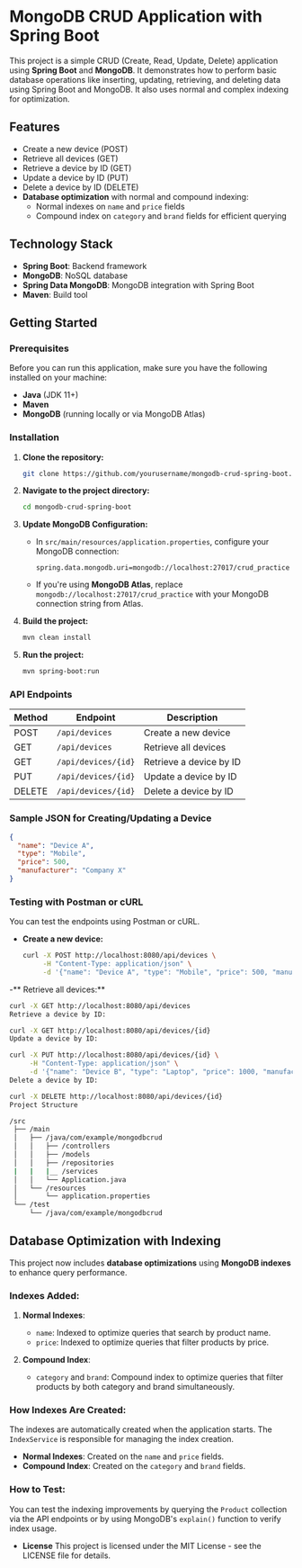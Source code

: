 # MongoDB CRUD Application with Spring Boot

This project is a simple CRUD (Create, Read, Update, Delete) application using **Spring Boot** and **MongoDB**. It demonstrates how to perform basic database operations like inserting, updating, retrieving, and deleting data using Spring Boot and MongoDB. It also uses normal and complex indexing for optimization.

## Features

- Create a new device (POST)
- Retrieve all devices (GET)
- Retrieve a device by ID (GET)
- Update a device by ID (PUT)
- Delete a device by ID (DELETE)
- **Database optimization** with normal and compound indexing:
  - Normal indexes on `name` and `price` fields
  - Compound index on `category` and `brand` fields for efficient querying

## Technology Stack

- **Spring Boot**: Backend framework
- **MongoDB**: NoSQL database
- **Spring Data MongoDB**: MongoDB integration with Spring Boot
- **Maven**: Build tool

## Getting Started

### Prerequisites

Before you can run this application, make sure you have the following installed on your machine:

- **Java** (JDK 11+)
- **Maven**
- **MongoDB** (running locally or via MongoDB Atlas)

### Installation

1. **Clone the repository:**

    ```bash
    git clone https://github.com/yourusername/mongodb-crud-spring-boot.git
    ```

2. **Navigate to the project directory:**

    ```bash
    cd mongodb-crud-spring-boot
    ```

3. **Update MongoDB Configuration:**

    - In `src/main/resources/application.properties`, configure your MongoDB connection:

      ```properties
      spring.data.mongodb.uri=mongodb://localhost:27017/crud_practice
      ```

    - If you're using **MongoDB Atlas**, replace `mongodb://localhost:27017/crud_practice` with your MongoDB connection string from Atlas.

4. **Build the project:**

    ```bash
    mvn clean install
    ```

5. **Run the project:**

    ```bash
    mvn spring-boot:run
    ```
### API Endpoints

| Method | Endpoint               | Description                        |
|--------|------------------------|------------------------------------|
| POST   | `/api/devices`          | Create a new device                |
| GET    | `/api/devices`          | Retrieve all devices               |
| GET    | `/api/devices/{id}`     | Retrieve a device by ID            |
| PUT    | `/api/devices/{id}`     | Update a device by ID              |
| DELETE | `/api/devices/{id}`     | Delete a device by ID              |

### Sample JSON for Creating/Updating a Device

```json
{
  "name": "Device A",
  "type": "Mobile",
  "price": 500,
  "manufacturer": "Company X"
}
```

### Testing with Postman or cURL

You can test the endpoints using Postman or cURL.

- **Create a new device:**

  ```bash
  curl -X POST http://localhost:8080/api/devices \
       -H "Content-Type: application/json" \
       -d '{"name": "Device A", "type": "Mobile", "price": 500, "manufacturer": "Company X"}'
  ```
 -** Retrieve all devices:**

```bash
curl -X GET http://localhost:8080/api/devices
Retrieve a device by ID:
```

```bash
curl -X GET http://localhost:8080/api/devices/{id}
Update a device by ID:
```

```bash
curl -X PUT http://localhost:8080/api/devices/{id} \
     -H "Content-Type: application/json" \
     -d '{"name": "Device B", "type": "Laptop", "price": 1000, "manufacturer": "Company Y"}'
Delete a device by ID:
```

```bash
curl -X DELETE http://localhost:8080/api/devices/{id}
Project Structure
```

```bash
/src
 ├── /main
 │   ├── /java/com/example/mongodbcrud
 │   │   ├── /controllers
 │   │   ├── /models
 │   │   ├── /repositories
 |   |   |__ /services 
 │   │   └── Application.java
 │   └── /resources
 │       └── application.properties
 └── /test
     └── /java/com/example/mongodbcrud
```

## Database Optimization with Indexing

This project now includes **database optimizations** using **MongoDB indexes** to enhance query performance.

### Indexes Added:
1. **Normal Indexes**:
   - `name`: Indexed to optimize queries that search by product name.
   - `price`: Indexed to optimize queries that filter products by price.

2. **Compound Index**:
   - `category` and `brand`: Compound index to optimize queries that filter products by both category and brand simultaneously.

### How Indexes Are Created:
The indexes are automatically created when the application starts. The `IndexService` is responsible for managing the index creation.

- **Normal Indexes**: Created on the `name` and `price` fields.
- **Compound Index**: Created on the `category` and `brand` fields.

### How to Test:
You can test the indexing improvements by querying the `Product` collection via the API endpoints or by using MongoDB's `explain()` function to verify index usage.


- **License**
This project is licensed under the MIT License - see the LICENSE file for details.
